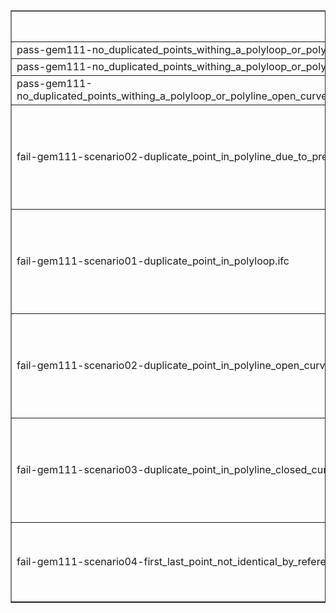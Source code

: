 <table border="1" class="dataframe">
  <thead>
    <tr style="text-align: right;">
      <th>File name</th>
      <th>Expected result</th>
      <th>Description</th>
    </tr>
  </thead>
  <tbody>
    <tr>
      <td>pass-gem111-no_duplicated_points_withing_a_polyloop_or_polyline_closed_curve.ifc</td>
      <td>pass</td>
      <td>NaN</td>
    </tr>
    <tr>
      <td>pass-gem111-no_duplicated_points_withing_a_polyloop_or_polyline_open_curve.ifc</td>
      <td>pass</td>
      <td>NaN</td>
    </tr>
    <tr>
      <td>pass-gem111-no_duplicated_points_withing_a_polyloop_or_polyline_open_curve_due_to_precision.ifc</td>
      <td>pass</td>
      <td>NaN</td>
    </tr>
    <tr>
      <td>fail-gem111-scenario02-duplicate_point_in_polyline_due_to_precision.ifc</td>
      <td>fail</td>
      <td>Result 1: {'Instance_id': '26', 'Expected': '', 'Observed': "{'value': [(3714.68322461, 100.0), (3714.683224, 100.0)]}"}</td>
    </tr>
    <tr>
      <td>fail-gem111-scenario01-duplicate_point_in_polyloop.ifc</td>
      <td>fail</td>
      <td>Result 1: {'Instance_id': '30', 'Expected': '', 'Observed': "{'value': [(3714.68322461, -99.9999999999), (3714.68322461, -99.9999999999)]}"}</td>
    </tr>
    <tr>
      <td>fail-gem111-scenario02-duplicate_point_in_polyline_open_curve.ifc</td>
      <td>fail</td>
      <td>Result 1: {'Instance_id': '26', 'Expected': '', 'Observed': "{'value': [(3714.68322461, -99.9999999999), (3714.68322461, -99.9999999999)]}"}</td>
    </tr>
    <tr>
      <td>fail-gem111-scenario03-duplicate_point_in_polyline_closed_curve.ifc</td>
      <td>fail</td>
      <td>Result 1: {'Instance_id': '26', 'Expected': '', 'Observed': "{'value': [(3714.68322461, -99.9999999999), (3714.68322461, -99.9999999999)]}"}</td>
    </tr>
    <tr>
      <td>fail-gem111-scenario04-first_last_point_not_identical_by_reference.ifc</td>
      <td>fail</td>
      <td>Result 1: {'Instance_id': '26', 'Expected': '', 'Observed': "{'value': ['IfcCartesianPoint', 'IfcCartesianPoint']}"}</td>
    </tr>
  </tbody>
</table>
